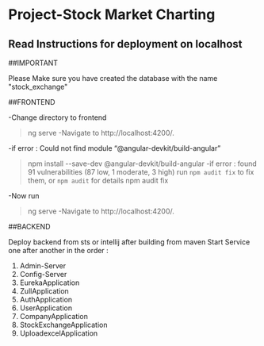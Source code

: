# Project-Stock Market Charting
## Read Instructions for deployment on localhost

##IMPORTANT

Please Make sure you have created the database with the name "stock_exchange"

##FRONTEND

-Change directory to frontend
>ng serve
-Navigate to http://localhost:4200/.

-if error : Could not find module “@angular-devkit/build-angular”
>npm install --save-dev @angular-devkit/build-angular
-if error : found 91 vulnerabilities (87 low, 1 moderate, 3 high)
  run `npm audit fix` to fix them, or `npm audit` for details
>npm audit fix

-Now run 
>ng serve
-Navigate to http://localhost:4200/.


##BACKEND

Deploy backend from sts or intellij after building from maven 
Start Service one after another in the order :

1. Admin-Server
2. Config-Server
3. EurekaApplication
4. ZullApplication
5. AuthApplication
6. UserApplication
7. CompanyApplication
8. StockExchangeApplication
9. UploadexcelApplication




